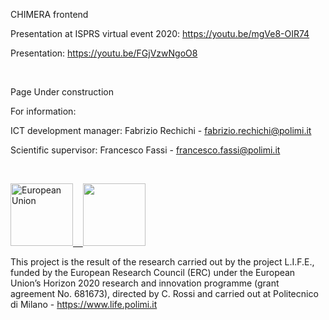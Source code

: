 CHIMERA frontend

Presentation at ISPRS virtual event 2020: https://youtu.be/mgVe8-OIR74

Presentation: https://youtu.be/FGjVzwNgoO8

<br>

Page Under construction

For information:

ICT development manager: Fabrizio Rechichi - fabrizio.rechichi@polimi.it

Scientific supervisor: Francesco Fassi - francesco.fassi@polimi.it

<br>

<a href="https://erc.europa.eu" target="_blank"><img src="https://www.life.polimi.it/wp-content/uploads/2017/04/flag_yellow_low.jpg" alt="European Union" title="" height="100">&nbsp;&nbsp;&nbsp;&nbsp;<img src="https://www.life.polimi.it/wp-content/uploads/2017/04/LOGO-ERC.jpg" height="100"></a>

This project is the result of the research carried out by the project L.I.F.E., funded by the European Research Council (ERC) under the European Union’s Horizon 2020 research and innovation programme (grant agreement No. 681673), directed by C. Rossi and carried out at Politecnico di Milano - https://www.life.polimi.it

